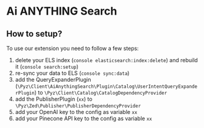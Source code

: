 # Ai ANYTHING Search

## How to setup?

To use our extension you need to follow a few steps:

1. delete your ELS index (`console elasticsearch:index:delete`) and rebuild it (`console search:setup`)
2. re-sync your data to ELS (`console sync:data`)
3. add the QueryExpanderPlugin (``\Pyz\Client\AiAnythingSearch\Plugin\Catalog\UserIntentQueryExpanderPlugin``) to ``\Pyz\Client\Catalog\CatalogDependencyProvider``
4. add the PublisherPlugin (`xx`) to ``\Pyz\Zed\Publisher\PublisherDependencyProvider``
5. add your OpenAI key to the config as variable ``xx``
6. add your Pinecone API key to the config as variable ``xx``
